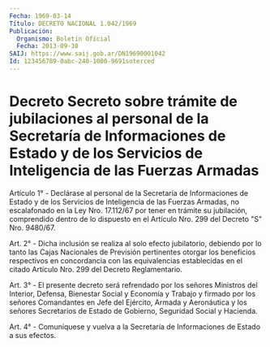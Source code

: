 ```yaml
---
Fecha: 1969-03-14
Título: DECRETO NACIONAL 1.042/1969
Publicación:
  Organismo: Boletín Oficial
  Fecha: 2013-09-30
SAIJ: https://www.saij.gob.ar/DN19690001042
Id: 123456789-0abc-240-1000-9691soterced
---
```

# Decreto Secreto sobre trámite de jubilaciones al personal de la Secretaría de Informaciones de Estado y de los Servicios de Inteligencia de las Fuerzas Armadas

<a id="1"></a>
Artículo 1° - Declárase al personal de la Secretaría de Informaciones de Estado y de los Servicios de Inteligencia de las Fuerzas Armadas, no escalafonado en la Ley Nro. 17.112/67 por tener en trámite su jubilación, comprendido dentro de lo dispuesto en el Artículo Nro. 299 del    Decreto "S" Nro. 9480/67.

<a id="2"></a>
Art. 2° - Dicha inclusión se realiza al solo efecto jubilatorio, debiendo por lo tanto las Cajas Nacionales de Previsión pertinentes otorgar los beneficios respectivos en concordancia con las equivalencias establecidas en el citado Artículo Nro. 299 del Decreto Reglamentario.

<a id="3"></a>
Art. 3° - El presente decreto será refrendado por los señores Ministros del Interior, Defensa, Bienestar Social y Economía y Trabajo y firmado por los señores Comandantes en Jefe del Ejército, Armada y Aeronáutica y los señores Secretarios de Estado de Gobierno, Seguridad Social y Hacienda.

<a id="4"></a>
Art. 4° - Comuníquese y vuelva a la Secretaría de Informaciones de Estado a sus efectos.